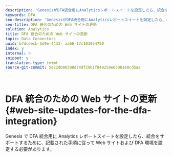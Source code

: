```yaml
---
description: 'GenesisがDFA統合用にAnalyticsレポートスイートを設定したら、統合をサポートするために、以下を実行してWebサイトとDFA環境を設定する必要があります '
keywords: DFA
seo-description: 'GenesisがDFA統合用にAnalyticsレポートスイートを設定したら、統合をサポートするために、以下を実行してWebサイトとDFA環境を設定する必要があります '
seo-title: DFA 統合のための Web サイトの更新
solution: Analytics
title: DFA 統合のための Web サイトの更新
topic: Data Connectors
uuid: b7dceecb-5d9e-4433- aa66-17c103054750
index: y
internal: n
snippet: y
translation-type: tm+mt
source-git-commit: 5e22d080398d74df29b1f849258e6500168cd5aa

---
```



# DFA 統合のための Web サイトの更新{#web-site-updates-for-the-dfa-integration}

Genesis で DFA 統合用に Analytics レポートスイートを設定したら、統合をサポートするために、記載された手順に従って Web サイトおよび DFA 環境を設定する必要があります。

